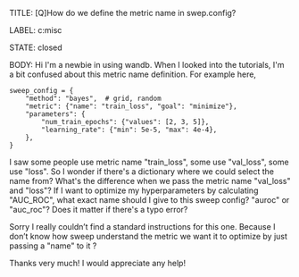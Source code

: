 TITLE:
[Q]How do we define the metric name in swep.config?

LABEL:
c:misc

STATE:
closed

BODY:
Hi I'm a newbie in using wandb. When I looked into the tutorials, I'm a bit confused about this metric name definition.
For example here,
```
sweep_config = {
    "method": "bayes",  # grid, random
    "metric": {"name": "train_loss", "goal": "minimize"},
    "parameters": {
        "num_train_epochs": {"values": [2, 3, 5]},
        "learning_rate": {"min": 5e-5, "max": 4e-4},
    },
}
```
I saw some people use metric name "train_loss", some use "val_loss", some use "loss". So I wonder if there's a dictionary where we could select the name from? What's the difference when we pass the metric name "val_loss" and "loss"?
If I want to optimize my hyperparameters by calculating "AUC_ROC", what exact name should I give to this sweep config? "auroc" or "auc_roc"? Does it matter if there's a typo error? 

Sorry I really couldn’t find a standard instructions for this one. Because I don’t know how sweep understand the metric we want it to optimize by just passing a "name" to it ?

Thanks very much! I would appreciate any help!


